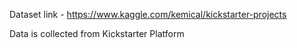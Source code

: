 Dataset link - https://www.kaggle.com/kemical/kickstarter-projects

Data is collected from Kickstarter Platform
